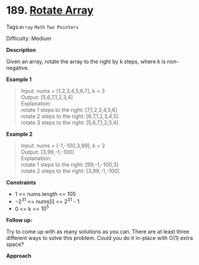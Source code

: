 # 189. [Rotate Array](https://leetcode.cn/problems/rotate-array/)

Tags:`Array` `Math` `Two Pointers`

Difficulty: Medium

**Description**

Given an array, rotate the array to the right by k steps, where k is non-negative.

**Example 1**

> Input: nums = [1,2,3,4,5,6,7], k = 3  
> Output: [5,6,7,1,2,3,4]  
> Explanation:  
> rotate 1 steps to the right: [7,1,2,3,4,5,6]  
> rotate 2 steps to the right: [6,7,1,2,3,4,5]  
> rotate 3 steps to the right: [5,6,7,1,2,3,4]

**Example 2**

> Input: nums = [-1,-100,3,99], k = 2  
> Output: [3,99,-1,-100]  
> Explanation:  
> rotate 1 steps to the right: [99,-1,-100,3]  
> rotate 2 steps to the right: [3,99,-1,-100]

**Constraints**

- 1 <= nums.length <= 105
- $-2^{31}$ <= nums[i] <= $2^{31}$ - 1
- 0 <= k <= $10^5$

**Follow up:**

Try to come up with as many solutions as you can. There are at least three different ways to solve this problem.
Could you do it in-place with O(1) extra space?

**Approach**
